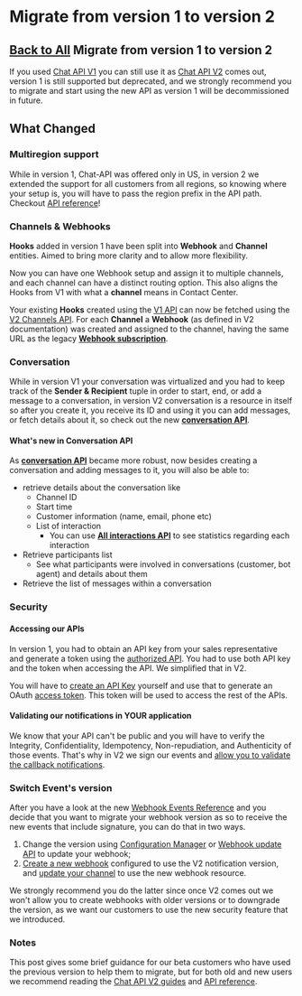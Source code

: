 # Migrate from version 1 to version 2

## [Back to All](/contactcenter/changelog) Migrate from version 1 to version 2

If you used [Chat API V1](/contactcenter/docs/getting-started) you can still use it as [Chat API V2](/contactcenter/v2.0/docs) comes out, version 1 is still supported but deprecated, and we strongly recommend you to migrate and start using the new API as version 1 will be decommissioned in future.

## What Changed

### Multiregion support

While in version 1, Chat-API was offered only in US, in version 2 we extended the support for all customers from all regions, so knowing where your setup is, you will have to pass the region prefix in the API path. Checkout [API reference](/contactcenter/reference)!

### Channels & Webhooks

**Hooks** added in version 1 have been split into **Webhook** and **Channel** entities. Aimed to bring more clarity and to allow more flexibility.  

Now you can have one Webhook setup and assign it to multiple channels, and each channel can have a distinct routing option. This also aligns the Hooks from V1 with what a **channel** means in Contact Center.

Your existing **Hooks** created using the [V1 API](/contactcenter/reference/subscribeusingpost) can now be fetched using the [V2 Channels API](/contactcenter/reference/getchatapichannels). For each **Channel** a **Webhook** (as defined in V2 documentation) was created and assigned to the channel, having the same URL as the legacy **[Webhook subscription](/contactcenter/reference/getusingget)**.

### Conversation

While in version V1 your conversation was virtualized and you had to keep track of the **Sender & Recipient** tuple in order to start, end, or add a message to a conversation, in version V2 conversation is a resource in itself so after you create it, you receive its ID and using it you can add messages, or fetch details about it, so check out the new **[conversation API](/contactcenter/reference/getcctransactions)**.

#### What's new in Conversation API

As **[conversation API](/contactcenter/reference/getcctransactions)** became more robust, now besides creating a conversation and adding messages to it, you will also be able to:

* retrieve details about the conversation like
  * Channel ID
  * Start time
  * Customer information (name, email, phone etc)
  * List of interaction
    * You can use **[All interactions API](https://support.8x8.com/cloud-contact-center/virtual-contact-center/developers/8x8-contact-center-statistics-reporting-api#List_all_interactions)** to see statistics regarding each interaction
* Retrieve participants list
  * See what participants were involved in conversations (customer, bot agent) and details about them
* Retrieve the list of messages within a conversation

### Security

#### Accessing our APIs

In version 1, you had to obtain an API key from your sales representative and generate a token using the [authorized API](/contactcenter/reference/authorizeusingpost). You had to use both API key and the token when accessing the API. We simplified that in V2.  

You will have to [create an API Key](/contactcenter/v2.0/docs/api-key) yourself and use that to generate an OAuth [access token](/contactcenter/reference/createaccesstoken). This token will be used to access the rest of the APIs.

#### Validating our notifications in YOUR application

We know that your API can't be public and you will have to verify the Integrity, Confidentiality, Idempotency, Non-repudiation, and Authenticity of those events. That's why in V2 we sign our events and [allow you to validate the callback notifications](/contactcenter/v2.0/docs/verify-webhook-callbacks).

### Switch Event's version

After you have a look at the new [Webhook Events Reference](/contactcenter/v2.0/docs/webhook-events-reference) and you decide that you want to migrate your webhook version as so to receive the new events that include signature, you can do that in two ways.

1. Change the version using [Configuration Manager](/contactcenter/v2.0/docs/create-a-webhook) or [Webhook update API](/contactcenter/reference/updatewebhook) to update your webhook;
2. [Create a new webhook](/contactcenter/reference/createwebhook) configured to use the V2 notification version, and [update your channel](/contactcenter/reference/updatechatapichannel) to use the new webhook resource.

We strongly recommend you do the latter since once V2 comes out we won't allow you to create webhooks with older versions or to downgrade the version, as we want our customers to use the new security feature that we introduced.

### Notes

This post gives some brief guidance for our beta customers who have used the previous version to help them to migrate, but for both old and new users we recommend reading the [Chat API V2 guides](/contactcenter/v2.0/docs) and [API reference](/contactcenter/reference).
